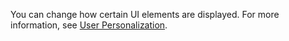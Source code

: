 You can change how certain UI elements are displayed. For more information, see [User Personalization](ui-user-personalization.md).